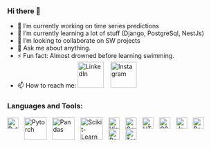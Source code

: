 ### Hi there 👋

- 🔭 I’m currently working on time series predictions
- 🌱 I’m currently learning a lot of stuff (Django, PostgreSql, NestJs)
- 👯 I’m looking to collaborate on SW projects
- 💬 Ask me about anything. 
- ⚡ Fun fact: Almost drowned before learning swimming. 
- 📫 How to reach me: [<img alt="LinkedIn" width="60px" src="https://upload.wikimedia.org/wikipedia/commons/0/01/LinkedIn_Logo.svg" />](https://linkedin.com/in/dastan-zhumazhanov-43bb36143/r#gh-light-mode-only) &nbsp;&nbsp;
[<img alt="Instagram" width="60px" src="https://upload.wikimedia.org/wikipedia/commons/e/e7/Instagram_logo_2016.svg" />](https://instagram.com/shinixxhi/r#gh-dark-mode-only)

### Languages and Tools:


<img align="left" alt="Python" width="26px" src="https://upload.wikimedia.org/wikipedia/commons/c/c3/Python-logo-notext.svg" style="padding-right:10px;" />
<img align="left" alt="Pytorch" width="52px" src="https://upload.wikimedia.org/wikipedia/commons/c/c6/PyTorch_logo_black.svg" style="padding-right:10px;" />
<img align="left" alt="Pandas" width="52px" src="https://upload.wikimedia.org/wikipedia/commons/e/ed/Pandas_logo.svg" style="padding-right:10px;" />
<img align="left" alt="Scikit-Learn" width="52px" src="https://upload.wikimedia.org/wikipedia/commons/0/05/Scikit_learn_logo_small.svg" style="padding-right:10px;" />
<img align="left" alt="Visual Studio Code" width="26px" src="https://cdn.jsdelivr.net/gh/devicons/devicon/icons/vscode/vscode-original.svg" style="padding-right:10px;" />
<img align="left" alt="C++" width="26px" src="https://upload.wikimedia.org/wikipedia/commons/1/18/ISO_C%2B%2B_Logo.svg" style="padding-right:10px;" />
<img align="left" alt="HTML5" width="26px" src="https://cdn.jsdelivr.net/gh/devicons/devicon/icons/html5/html5-original.svg" style="padding-right:10px;" />
<img align="left" alt="CSS3" width="26px" src="https://cdn.jsdelivr.net/gh/devicons/devicon/icons/css3/css3-original.svg" style="padding-right:10px;" />
<img align="left" alt="JavaScript" width="26px" src="https://cdn.jsdelivr.net/gh/devicons/devicon/icons/javascript/javascript-original.svg" style="padding-right:10px;" />
<img align="left" alt="React" width="26px" src="https://cdn.jsdelivr.net/gh/devicons/devicon/icons/react/react-original.svg" style="padding-right:10px;" />
<img align="left" alt="PostgreSql" width="26px" src="https://upload.wikimedia.org/wikipedia/commons/2/29/Postgresql_elephant.svg" style="padding-right:10px;" />
<img align="left" alt="Terminal" width="26px" src="https://upload.wikimedia.org/wikipedia/commons/5/51/Windows_Terminal_logo.svg" />

<br />
<br />

<!-- 
  <img align="left" alt="Dastan's GitHub Stats" src="https://github-readme-stats.vercel.app/api?username=doxg&show_icons=true&hide_border=false&title_color=ff652f&icon_color=FFE400&bg_color=09131B&text_color=ffffff&border_color=0c1a25" /> -->
